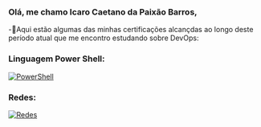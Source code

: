 ### Olá, me chamo Icaro Caetano da Paixão Barros,

-📘Aqui estão algumas das minhas certificações alcançdas ao longo deste período atual que me encontro estudando sobre DevOps:


### Linguagem Power Shell:
<div>
  
  [![PowerShell](https://img.shields.io/badge/Powershell-2CA5E0?style=for-the-badge&logo=powershell&logoColor=white)](https://drive.google.com/drive/folders/1BAaIJqFADYTdPhcuc9C3gKpIhqkgNOyS?usp=drive_link)

  ### Redes:
  [![Redes](https://img.shields.io/badge/Windows-0078D6?style=for-the-badge&logo=windows&logoColor=white)](https://drive.google.com/drive/folders/1IhBkUn1WIpOurZvqjga6EvhhUrQEj4hD?usp=drive_link)
</div>
